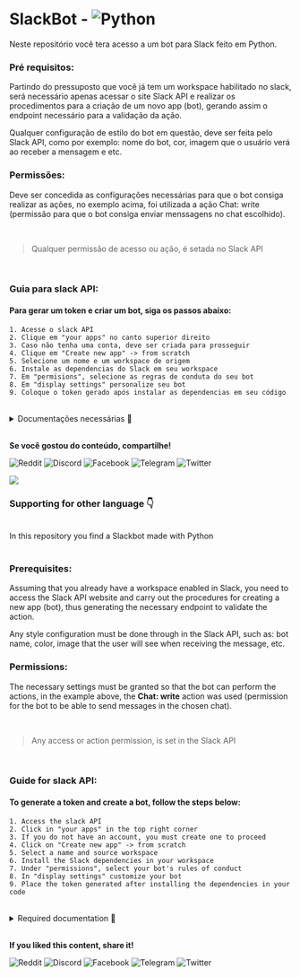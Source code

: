 # SlackBot - ![Python](https://img.shields.io/badge/python-3670A0?style=for-the-badge&logo=python&logoColor=ffdd54)
Neste repositório você tera acesso a um bot para Slack feito em Python.

### Pré requisitos:

Partindo do pressuposto que você já tem um workspace habilitado no slack, será necessário apenas acessar o site Slack API e realizar os procedimentos para a criação de um novo app (bot), gerando assim o endpoint necessário para a validação da ação.

Qualquer configuração de estilo do bot em questão, deve ser feita pelo Slack API, como por exemplo: nome do bot, cor, imagem que o usuário verá ao receber a mensagem e etc.

### Permissões:

Deve ser concedida as configurações necessárias para que o bot consiga realizar as ações, no exemplo acima, foi utilizada a ação Chat: write (permissão para que o bot consiga enviar menssagens no chat escolhido). 

<br />

> Qualquer permissão de acesso ou ação, é setada no Slack API

<br />

### Guia para slack API:

#### Para gerar um token e criar um bot, siga os passos abaixo:
    1. Acesse o slack API
    2. Clique em "your apps" no canto superior direito
    3. Caso não tenha uma conta, deve ser criada para prosseguir 
    4. Clique em "Create new app" -> from scratch
    5. Selecione um nome e um workspace de origem 
    6. Instale as dependencias do Slack em seu workspace
    7. Em "permisions", selecione as regras de conduta do seu bot 
    8. Em "display settings" personalize seu bot
    9. Coloque o token gerado após instalar as dependencias em seu código

<br />

<details>
<summary> Documentações necessárias 📖 </summary>
<br />
Slack API: https://api.slack.com/
<br />
Biblioteca - Schedule para Python: https://schedule.readthedocs.io/en/stable/  
</details>

<br />

**Se você gostou do conteúdo, compartilhe!**

![Reddit](https://img.shields.io/badge/Reddit-%23FF4500.svg?style=for-the-badge&logo=Reddit&logoColor=white)
![Discord](https://img.shields.io/badge/Discord-%235865F2.svg?style=for-the-badge&logo=discord&logoColor=white)
![Facebook](https://img.shields.io/badge/Facebook-%231877F2.svg?style=for-the-badge&logo=Facebook&logoColor=white)
![Telegram](https://img.shields.io/badge/Telegram-2CA5E0?style=for-the-badge&logo=telegram&logoColor=white)
![Twitter](https://img.shields.io/badge/Twitter-%231DA1F2.svg?style=for-the-badge&logo=Twitter&logoColor=white)

![](https://i.imgur.com/waxVImv.png)

### Supporting for other language 👇 
<br>
In this repository you find a Slackbot made with Python
<br>
<br> 

### Prerequisites: 

Assuming that you already have a workspace enabled in Slack, you need to access the Slack API website and carry out the procedures for creating a new app (bot), thus generating the necessary endpoint to validate the action.

Any style configuration must be done through in the Slack API, such as: bot name, color, image that the user will see when receiving the message, etc.

### Permissions:

The necessary settings must be granted so that the bot can perform the actions, in the example above, the **Chat: write** action was used (permission for the bot to be able to send messages in the chosen chat).

<br />

> Any access or action permission, is set in the Slack API

<br />

### Guide for slack API:

#### To generate a token and create a bot, follow the steps below:
    1. Access the slack API
    2. Click in "your apps" in the top right corner
    3. If you do not have an account, you must create one to proceed
    4. Click on "Create new app" -> from scratch
    5. Select a name and source workspace
    6. Install the Slack dependencies in your workspace
    7. Under "permissions", select your bot's rules of conduct
    8. In "display settings" customize your bot
    9. Place the token generated after installing the dependencies in your code

<br />

<details>
<summary> Required documentation 📖 </summary>
<br />
Slack API: https://api.slack.com/
<br />
Library - Schedule for Python: https://schedule.readthedocs.io/en/stable/
</details>

<br />

**If you liked this content, share it!**

![Reddit](https://img.shields.io/badge/Reddit-%23FF4500.svg?style=for-the-badge&logo=Reddit&logoColor=white)
![Discord](https://img.shields.io/badge/Discord-%235865F2.svg?style=for-the-badge&logo=discord&logoColor=white)
![Facebook](https://img.shields.io/badge/Facebook-%231877F2.svg?style=for-the-badge&logo=Facebook&logoColor=white)
![Telegram](https://img.shields.io/badge/Telegram-2CA5E0?style=for-the-badge&logo=telegram&logoColor=white)
![Twitter](https://img.shields.io/badge/Twitter-%231DA1F2.svg?style=for-the-badge&logo=Twitter&logoColor=white)
